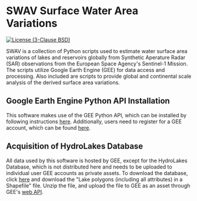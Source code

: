 # SWAV Surface Water Area Variations

[![License (3-Clause BSD)](https://img.shields.io/badge/license-BSD%203--Clause-yellow.svg)](https://github.com/mbonnema/SWAV/blob/main/LICENSE)

SWAV is a collection of Python scripts used to estimate water surface area variations of lakes and reservoirs globally from Synthetic Aperature Radar (SAR) observations from the European Space Agency's Sentinel-1 Mission. The scripts utilize Google Earth Engine (GEE) for data access and processing. Also included are scripts to provide global and continental scale analysis of the derived surface area variations.

## Google Earth Engine Python API Installation
This software makes use of the GEE Python API, which can be installed by following instructions [here](https://developers.google.com/earth-engine/guides/python_install). Additionally, users need to register for a GEE account, which can be found [here](https://signup.earthengine.google.com).

## Acquisition of HydroLakes Database
All data used by this software is hosted by GEE, except for the HydroLakes Database, which is not distributed here and needs to be uploaded to individual user GEE accounts as private assets. To download the database, click [here](https://hydrosheds.org/page/hydrolakes) and download the "Lake polygons (including all attributes) in a Shapefile" file. Unzip the file, and upload the file to GEE as an asset through GEE's [web API](https://code.earthengine.google.com/).
